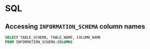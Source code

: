 # SQL

## Accessing `INFORMATION_SCHEMA` column names

```sql
SELECT TABLE_SCHEMA, TABLE_NAME, COLUMN_NAME
FROM INFORMATION_SCHEMA.COLUMNS
```
